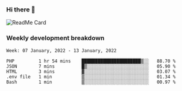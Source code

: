 ### Hi there 👋

<!--
**itzcy/itzcy** is a ✨ _special_ ✨ repository because its `README.md` (this file) appears on your GitHub profile.

Here are some ideas to get you started:

- 🔭 I’m currently working on ...
- 🌱 I’m currently learning ...
- 👯 I’m looking to collaborate on ...
- 🤔 I’m looking for help with ...
- 💬 Ask me about ...
- 📫 How to reach me: ...
- 😄 Pronouns: ...
- ⚡ Fun fact: ...
-->
![ReadMe Card](https://github-readme-stats.vercel.app/api?username=itzcy&show_icons=true&title_color=2d3198&icon_color=797cb8&text_color=24292e&bg_color=f6f8fa)

### Weekly development breakdown
<!--START_SECTION:waka-->
```text
Week: 07 January, 2022 - 13 January, 2022

PHP         1 hr 54 mins    ██████████████████████▒░░   88.70 % 
JSON        7 mins          █▒░░░░░░░░░░░░░░░░░░░░░░░   05.90 % 
HTML        3 mins          ▓░░░░░░░░░░░░░░░░░░░░░░░░   03.07 % 
.env file   1 min           ▒░░░░░░░░░░░░░░░░░░░░░░░░   01.34 % 
Bash        1 min           ▒░░░░░░░░░░░░░░░░░░░░░░░░   00.97 % 
```
<!--END_SECTION:waka-->
